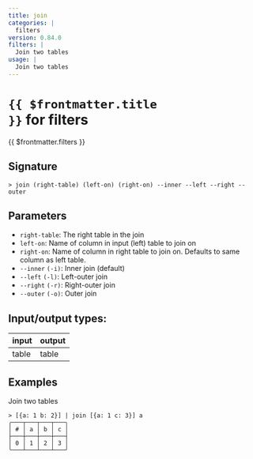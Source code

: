 ```yaml
---
title: join
categories: |
  filters
version: 0.84.0
filters: |
  Join two tables
usage: |
  Join two tables
---
```


# <code>{{ $frontmatter.title }}</code> for filters

<div class='command-title'>{{ $frontmatter.filters }}</div>

## Signature

```> join (right-table) (left-on) (right-on) --inner --left --right --outer```

## Parameters

 -  `right-table`: The right table in the join
 -  `left-on`: Name of column in input (left) table to join on
 -  `right-on`: Name of column in right table to join on. Defaults to same column as left table.
 -  `--inner` `(-i)`: Inner join (default)
 -  `--left` `(-l)`: Left-outer join
 -  `--right` `(-r)`: Right-outer join
 -  `--outer` `(-o)`: Outer join


## Input/output types:

| input | output |
| ----- | ------ |
| table | table  |

## Examples

Join two tables
```shell
> [{a: 1 b: 2}] | join [{a: 1 c: 3}] a
╭───┬───┬───┬───╮
│ # │ a │ b │ c │
├───┼───┼───┼───┤
│ 0 │ 1 │ 2 │ 3 │
╰───┴───┴───┴───╯

```
